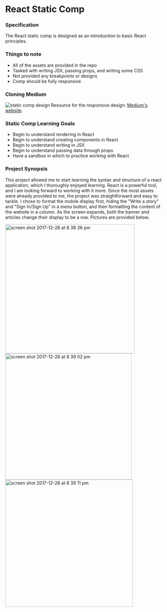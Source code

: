 # React Static Comp

### Specification
The React static comp is designed as an introduction to basic React principles.

### Things to note
- All of the assets are provided in the repo
- Tasked with writing JSX, passing props, and writing some CSS
- Not provided any breakpoints or designs
- Comp should be fully responsive

### Cloning Medium
![static comp design](https://i.imgur.com/8eQr70q.png)
Resource for the responsive design: [Medium's website](https://medium.com/).

### Static Comp Learning Goals
- Begin to understand rendering in React
- Begin to understand creating components in React
- Begin to understand writing in JSX
- Begin to understand passing data through props
- Have a sandbox in which to practice working with React

### Project Synopsis

This project allowed me to start learning the syntax and structure of a react application, which I thoroughly enjoyed learning. React is a powerful tool, and I am looking forward to working with it more. Since the most assets were already provided to me, the project was straightforward and easy to tackle. I chose to format the mobile display first, hiding the "Write a story" and "Sign In/Sign Up" in a menu button, and then formatting the content of the website in a column. As the screen expands, both the banner and articles change their display to be a row. Pictures are provided below.

<img width="411" alt="screen shot 2017-12-28 at 8 38 36 pm" src="https://user-images.githubusercontent.com/28467245/34429076-8b2b2368-ec10-11e7-96cf-89476d40eeba.png">
<img width="402" alt="screen shot 2017-12-28 at 8 39 02 pm" src="https://user-images.githubusercontent.com/28467245/34429078-8fcf8f12-ec10-11e7-9256-64161af39f19.png">
<img width="405" alt="screen shot 2017-12-28 at 8 39 11 pm" src="https://user-images.githubusercontent.com/28467245/34429081-95f93a96-ec10-11e7-972d-8e4387b86564.png">
